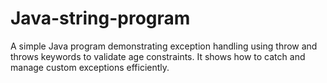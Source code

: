 # Java-string-program
A simple Java program demonstrating exception handling using throw and throws keywords to validate age constraints. It shows how to catch and manage custom exceptions efficiently.
